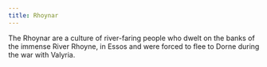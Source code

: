 ```yaml
---
title: Rhoynar
---
```


The Rhoynar are a culture of river-faring people who dwelt on the banks of the immense River Rhoyne, in Essos and were forced to flee to Dorne during the war with Valyria.


